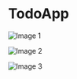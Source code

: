# TodoApp

![Image 1](https://firebasestorage.googleapis.com/v0/b/littlebearshop-a0826.appspot.com/o/Images%2FScreenshot%202025-03-25%20225024.png?alt=media&token=1e17afd1-708e-4f8c-bad1-7530aef47738)

![Image 2](https://firebasestorage.googleapis.com/v0/b/littlebearshop-a0826.appspot.com/o/Images%2FScreenshot%202025-03-25%20225038.png?alt=media&token=b04f4df8-8e26-41a6-9a18-c80c4dc06289)

![Image 3](https://firebasestorage.googleapis.com/v0/b/littlebearshop-a0826.appspot.com/o/Images%2FScreenshot%202025-03-25%20225056.png?alt=media&token=697e318d-90ec-4ccf-8c6b-dcf5d64c20c6)
